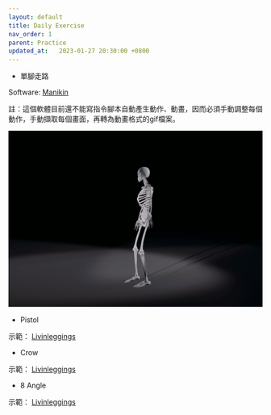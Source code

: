 ```yaml
---
layout: default
title: Daily Exercise
nav_order: 1
parent: Practice
updated_at:   2023-01-27 20:30:00 +0800
---
```

- 單腳走路

Software: [Manikin](https://manikin.app/)

註：這個軟體目前還不能寫指令腳本自動產生動作、動畫，因而必須手動調整每個動作，手動擷取每個畫面，再轉為動畫格式的gif檔案。

![單腳走路](./DailyExercise/SingleLegWalking.gif)

- Pistol

示範： [Livinleggings](https://youtu.be/FsRT083fQGg?t=163)

- Crow

示範： [Livinleggings](https://youtu.be/PLbdPAA7sr4)

- 8 Angle

示範： [Livinleggings](https://youtu.be/18dKpr1qznM)

